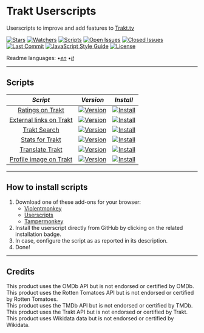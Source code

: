 # Trakt Userscripts

Userscripts to improve and add features to [Trakt.tv][trakt-link]

[![Stars][stars-badge]][stars-link]
[![Watchers][watchers-badge]][watchers-link]
[![Scripts][userscripts-badge]][userscripts-link]
[![Open Issues][open-issues-badge]][open-issues-link]
[![Closed Issues][closed-issues-badge]][closed-issues-link]
[![Last Commit][last-commit-badge]][last-commit-link]
[![JavaScript Style Guide][style-guide-badge]][style-guide-link]
[![License][license-badge]][license-link]

Readme languages:
•[_en_][readme-en]
•[_it_][readme-it]

---

## Scripts

|                        _Script_                         |                          _Version_                          |                           _Install_                           |
| :-----------------------------------------------------: | :---------------------------------------------------------: | :-----------------------------------------------------------: |
|        [Ratings on Trakt][ratings-on-trakt-link]        |    [![Version][ratings-on-trakt-version]][scripts-link]     |    [![Install][install-badge]][ratings-on-trakt-download]     |
| [External links on Trakt][external-links-on-trakt-link] | [![Version][external-links-on-trakt-version]][scripts-link] | [![Install][install-badge]][external-links-on-trakt-download] |
|            [Trakt Search][trakt-search-link]            |      [![Version][trakt-search-version]][scripts-link]       |      [![Install][install-badge]][trakt-search-download]       |
|         [Stats for Trakt][stats-for-trakt-link]         |     [![Version][stats-for-trakt-version]][scripts-link]     |     [![Install][install-badge]][stats-for-trakt-download]     |
|         [Translate Trakt][translate-trakt-link]         |     [![Version][translate-trakt-version]][scripts-link]     |     [![Install][install-badge]][translate-trakt-download]     |
|  [Profile image on Trakt][profile-image-on-trakt-link]  | [![Version][profile-image-on-trakt-version]][scripts-link]  | [![Install][install-badge]][profile-image-on-trakt-download]  |

---

## How to install scripts

1. Download one of these add-ons for your browser:
    * [Violentmonkey][violentmonkey-link]
    * [Userscripts][userscripts-link]
    * [Tampermonkey][tampermonkey-link]
2. Install the userscript directly from GitHub by clicking on the related installation badge.
3. In case, configure the script as as reported in its description.
4. Done!

---

## Credits

This product uses the OMDb API but is not endorsed or certified by OMDb.  
This product uses the Rotten Tomatoes API but is not endorsed or certified by Rotten Tomatoes.  
This product uses the TMDb API but is not endorsed or certified by TMDb.  
This product uses the Trakt API but is not endorsed or certified by Trakt.  
This product uses Wikidata data but is not endorsed or certified by Wikidata.  

[trakt-link]: https://trakt.tv/

[stars-badge]: https://flat.badgen.net/github/stars/iFelix18/Trakt-Userscripts
[stars-link]: https://github.com/iFelix18/Trakt-Userscripts/stargazers
[watchers-badge]: https://flat.badgen.net/github/watchers/iFelix18/Trakt-Userscripts
[watchers-link]: https://github.com/iFelix18/Trakt-Userscripts/watchers
[userscripts-badge]: https://flat.badgen.net/badge/scripts/6/orange
[userscripts-link]: https://github.com/iFelix18/Trakt-Userscripts/tree/master/userscripts
[open-issues-badge]: https://flat.badgen.net/github/open-issues/iFelix18/Trakt-Userscripts
[open-issues-link]: https://github.com/iFelix18/Trakt-Userscripts/issues
[closed-issues-badge]: https://flat.badgen.net/github/closed-issues/iFelix18/Trakt-Userscripts
[closed-issues-link]: https://github.com/iFelix18/Trakt-Userscripts/issues?q=is%3Aissue+is%3Aclosed
[last-commit-badge]: https://flat.badgen.net/github/last-commit/iFelix18/Trakt-Userscripts
[last-commit-link]: https://github.com/iFelix18/Trakt-Userscripts/commits/master
[style-guide-badge]: https://flat.badgen.net/badge/code%20style/standard/44CC11
[style-guide-link]: https://standardjs.com
[license-badge]: https://flat.badgen.net/github/license/iFelix18/Trakt-Userscripts
[license-link]: https://github.com/iFelix18/Trakt-Userscripts/blob/master/LICENSE.md

[readme-en]: /README.md "English"
[readme-it]: /README.it.md "Italiano"

[scripts-link]: #scripts

[install-badge]: https://flat.badgen.net/badge/install%20directly%20from/GitHub/blue "Click here!"

[ratings-on-trakt-link]: /userscripts/docs/ratings-on-trakt.md "More info"
[ratings-on-trakt-version]: https://flat.badgen.net/runkit/iFelix18/version/Trakt-Userscripts/ratings-on-trakt
[ratings-on-trakt-download]: https://cdn.jsdelivr.net/gh/iFelix18/Trakt-Userscripts@master/userscripts/ratings-on-trakt.user.js "Click here!"

[external-links-on-trakt-link]: /userscripts/docs/external-links-on-trakt.md "More info"
[external-links-on-trakt-version]: https://flat.badgen.net/runkit/iFelix18/version/Trakt-Userscripts/external-links-on-trakt
[external-links-on-trakt-download]: https://cdn.jsdelivr.net/gh/iFelix18/Trakt-Userscripts@master/userscripts/external-links-on-trakt.user.js "Click here!"

[trakt-search-link]: /userscripts/docs/trakt-search.md "More info"
[trakt-search-version]: https://flat.badgen.net/runkit/iFelix18/version/Trakt-Userscripts/trakt-search
[trakt-search-download]: https://cdn.jsdelivr.net/gh/iFelix18/Trakt-Userscripts@master/userscripts/trakt-search.user.js "Click here!"

[stats-for-trakt-link]: /userscripts/docs/stats-for-trakt.md "More info"
[stats-for-trakt-version]: https://flat.badgen.net/runkit/iFelix18/version/Trakt-Userscripts/stats-for-trakt
[stats-for-trakt-download]: https://cdn.jsdelivr.net/gh/iFelix18/Trakt-Userscripts@master/userscripts/stats-for-trakt.user.js "Click here!"

[translate-trakt-link]: /userscripts/docs/translate-trakt.md "More info"
[translate-trakt-version]: https://flat.badgen.net/runkit/iFelix18/version/Trakt-Userscripts/translate-trakt
[translate-trakt-download]: https://cdn.jsdelivr.net/gh/iFelix18/Trakt-Userscripts@master/userscripts/translate-trakt.user.js "Click here!"

[profile-image-on-trakt-link]: /userscripts/docs/profile-image-on-trakt.md "More info"
[profile-image-on-trakt-version]: https://flat.badgen.net/runkit/iFelix18/version/Trakt-Userscripts/profile-image-on-trakt
[profile-image-on-trakt-download]: https://cdn.jsdelivr.net/gh/iFelix18/Trakt-Userscripts@master/userscripts/profile-image-on-trakt.user.js "Click here!"

[violentmonkey-link]: https://violentmonkey.github.io/
[userscripts-link]: https://github.com/quoid/userscripts/#userscripts-safari
[tampermonkey-link]: https://www.tampermonkey.net/
